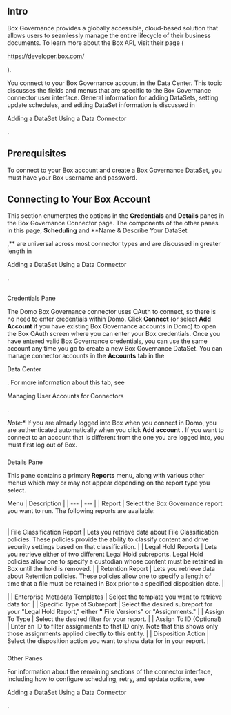 

Intro
-------

Box Governance provides a globally accessible, cloud-based solution that allows users to seamlessly manage the entire lifecycle of their business documents. To learn more about the Box API, visit their page (

https://developer.box.com/

).


 You connect to your Box Governance account in the Data Center. This topic discusses the fields and menus that are specific to the Box Governance connector user interface. General information for adding DataSets, setting update schedules, and editing DataSet information is discussed in

Adding a DataSet Using a Data Connector

.


 Prerequisites
---------------

To connect to your Box account and create a Box Governance DataSet, you must have your Box username and password.


 Connecting to Your Box Account
--------------------------------

This section enumerates the options in the
 **Credentials**
 and
 **Details**
 panes in the Box Governance Connector page. The components of the other panes in this page,
 **Scheduling**
 and
 **Name & Describe Your DataSet

,**
 are universal across most connector types and are discussed in greater length in

Adding a DataSet Using a Data Connector

.

##
 Credentials Pane

The Domo Box Governance connector uses OAuth to connect, so there is no need to enter credentials within Domo. Click
 **Connect**
 (or select
 **Add Account**
 if you have existing Box Governance accounts in Domo) to open the Box OAuth screen where you can enter your Box credentials. Once you have entered valid Box Governance credentials, you can use the same account any time you go to create a new Box Governance DataSet. You can manage connector accounts in the
 **Accounts**
 tab in the

Data Center

. For more information about this tab, see

Managing User Accounts for Connectors

.

*Note:**
 If you are already logged into Box when you connect in Domo, you are authenticated automatically when you click
 **Add account**
 . If you want to connect to an account that is different from the one you are logged into, you must first log out of Box.


###
 Details Pane

This pane contains a primary
 **Reports**
 menu, along with various other menus which may or may not appear depending on the report type you select.


 Menu
  |
 Description
  |
| --- | --- |
|
 Report
  |
 Select the Box Governance report you want to run. The following reports are available:


|  |  |
| --- | --- |
|
 File Classification Report
  |
 Lets you retrieve data about File Classification policies. These policies provide the ability to classify content and drive security settings based on that classification.
  |
|
 Legal Hold Reports
  |
 Lets you retrieve either of two different Legal Hold subreports. Legal Hold policies allow one to specify a custodian whose content must be retained in Box until the hold is removed.
  |
|
 Retention Report
  |
 Lets you retrieve data about Retention policies. These policies allow one to specify a length of time that a file must be retained in Box prior to a specified disposition date.
  |

|
|
 Enterprise Metadata Templates
  |
 Select the template you want to retrieve data for.
  |
|
 Specific Type of Subreport
  |
 Select the desired subreport for your "Legal Hold Report," either
 **"**
 File Versions" or "Assignments."
  |
|
 Assign To Type
  |
 Select the desired filter for your report.
  |
|
 Assign To ID (Optional)
  |
 Enter an ID to filter assignments to that ID only. Note that this shows only those assignments applied directly to this entity.
  |
|
 Disposition Action
  |
 Select the disposition action you want to show data for in your report.
  |


###
 Other Panes

For information about the remaining sections of the connector interface, including how to configure scheduling, retry, and update options, see

Adding a DataSet Using a Data Connector

.

